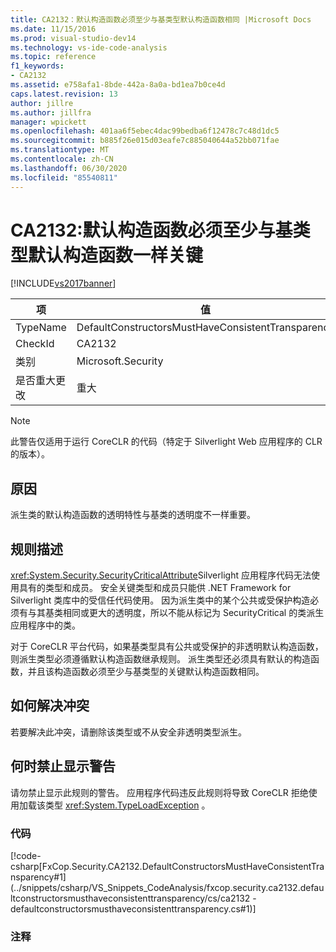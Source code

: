 ```yaml
---
title: CA2132：默认构造函数必须至少与基类型默认构造函数相同 |Microsoft Docs
ms.date: 11/15/2016
ms.prod: visual-studio-dev14
ms.technology: vs-ide-code-analysis
ms.topic: reference
f1_keywords:
- CA2132
ms.assetid: e758afa1-8bde-442a-8a0a-bd1ea7b0ce4d
caps.latest.revision: 13
author: jillre
ms.author: jillfra
manager: wpickett
ms.openlocfilehash: 401aa6f5ebec4dac99bedba6f12478c7c48d1dc5
ms.sourcegitcommit: b885f26e015d03eafe7c885040644a52bb071fae
ms.translationtype: MT
ms.contentlocale: zh-CN
ms.lasthandoff: 06/30/2020
ms.locfileid: "85540811"
---
```

# <a name="ca2132-default-constructors-must-be-at-least-as-critical-as-base-type-default-constructors"></a>CA2132:默认构造函数必须至少与基类型默认构造函数一样关键
[!INCLUDE[vs2017banner](../includes/vs2017banner.md)]

|项|值|
|-|-|
|TypeName|DefaultConstructorsMustHaveConsistentTransparency|
|CheckId|CA2132|
|类别|Microsoft.Security|
|是否重大更改|重大|

> [!NOTE]
> 此警告仅适用于运行 CoreCLR 的代码（特定于 Silverlight Web 应用程序的 CLR 的版本）。

## <a name="cause"></a>原因
 派生类的默认构造函数的透明特性与基类的透明度不一样重要。

## <a name="rule-description"></a>规则描述
 <xref:System.Security.SecurityCriticalAttribute>Silverlight 应用程序代码无法使用具有的类型和成员。 安全关键类型和成员只能供 .NET Framework for Silverlight 类库中的受信任代码使用。 因为派生类中的某个公共或受保护构造必须有与其基类相同或更大的透明度，所以不能从标记为 SecurityCritical 的类派生应用程序中的类。

 对于 CoreCLR 平台代码，如果基类型具有公共或受保护的非透明默认构造函数，则派生类型必须遵循默认构造函数继承规则。 派生类型还必须具有默认的构造函数，并且该构造函数必须至少与基类型的关键默认构造函数相同。

## <a name="how-to-fix-violations"></a>如何解决冲突
 若要解决此冲突，请删除该类型或不从安全非透明类型派生。

## <a name="when-to-suppress-warnings"></a>何时禁止显示警告
 请勿禁止显示此规则的警告。 应用程序代码违反此规则将导致 CoreCLR 拒绝使用加载该类型 <xref:System.TypeLoadException> 。

### <a name="code"></a>代码
 [!code-csharp[FxCop.Security.CA2132.DefaultConstructorsMustHaveConsistentTransparency#1](../snippets/csharp/VS_Snippets_CodeAnalysis/fxcop.security.ca2132.defaultconstructorsmusthaveconsistenttransparency/cs/ca2132 - defaultconstructorsmusthaveconsistenttransparency.cs#1)]

### <a name="comments"></a>注释

